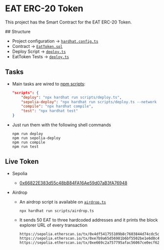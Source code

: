 # EAT ERC-20 Token

This project has the Smart Contract for the EAT ERC-20 Token.

## Structure

-   Project configuration -> [`hardhat.config.ts`](./hardhat.config.ts)
-   Contract -> [`EatToken.sol`](./contracts/EatToken.sol)
-   Deploy Script -> [`deploy.ts`](./scripts/deploy.ts)
-   EatToken Tests -> [`deploy.ts`](./test/EatToken.ts)

## Tasks

-   Main tasks are wired to [npm scripts](./package.json):

    ```JSON
    "scripts": {
        "deploy": "npx hardhat run scripts/deploy.ts",
        "sepolia-deploy": "npx hardhat run scripts/deploy.ts --network sepolia",
        "compile": "npx hardhat compile",
        "test": "npx hardhat test"
    }
    ```

-   Just run them with the following shell commands

    ```Shell
    npm run deploy
    npm run sepolia-deploy
    npm run compile
    npm run test
    ```

## Live Token

-   Sepolia
    -   [0x66822E383d55c48bB84FA16Ae59d07aB3fA76948](https://sepolia.etherscan.io/address/0x66822E383d55c48bB84FA16Ae59d07aB3fA76948#code)
-   Airdrop

    -   An airdrop script is available on [`airdrop.ts`](./scripts/airdrop.ts)

        ```Shell
        npx hardhat run scripts/airdrop.ts
        ```

    -   It sends 50 EAT to three hardcoded addresses and it prints the block explorer URL of every transaction

        ```Shell
        https://sepolia.etherscan.io/tx/0x4df541755109b8c7603844d74cdc5ca23dad6cfa9a0ed308e2e8422fd320e2ec
        https://sepolia.etherscan.io/tx/0xe7b9a65d56981b6bf5502be1e6d8c4f6dfecae102585cff7a328a70b218a1ea2
        https://sepolia.etherscan.io/tx/0xe669c2a757795afac56067ce0ecf622b0c7cabad5fd4bf899b8a108b75b1318a
        ```
